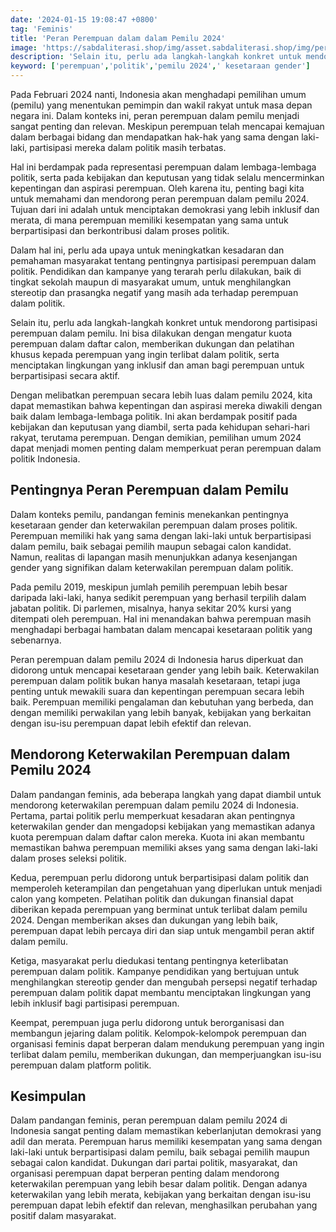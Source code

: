 ```yaml
---
date: '2024-01-15 19:08:47 +0800'
tag: 'Feminis'
title: 'Peran Perempuan dalam dalam Pemilu 2024'
image: 'https://sabdaliterasi.shop/img/asset.sabdaliterasi.shop/img/peran-perempuan-dalam-dalam-pemilu-2024.jpeg'
description: 'Selain itu, perlu ada langkah-langkah konkret untuk mendorong partisipasi perempuan dalam pemilu. Ini bisa dilakukan dengan mengatur kuota perempuan.'
keyword: ['perempuan','politik','pemilu 2024',' kesetaraan gender']
---
```

<p>Pada Februari 2024 nanti, Indonesia akan menghadapi pemilihan umum (pemilu) yang menentukan pemimpin dan wakil rakyat untuk masa depan negara ini. Dalam konteks ini, peran perempuan dalam pemilu menjadi sangat penting dan relevan. Meskipun perempuan telah mencapai kemajuan dalam berbagai bidang dan mendapatkan hak-hak yang sama dengan laki-laki, partisipasi mereka dalam politik masih terbatas. </p><p>Hal ini berdampak pada representasi perempuan dalam lembaga-lembaga politik, serta pada kebijakan dan keputusan yang tidak selalu mencerminkan kepentingan dan aspirasi perempuan. Oleh karena itu, penting bagi kita untuk memahami dan mendorong peran perempuan dalam pemilu 2024. Tujuan dari ini adalah untuk menciptakan demokrasi yang lebih inklusif dan merata, di mana perempuan memiliki kesempatan yang sama untuk berpartisipasi dan berkontribusi dalam proses politik.</p><p>Dalam hal ini, perlu ada upaya untuk meningkatkan kesadaran dan pemahaman masyarakat tentang pentingnya partisipasi perempuan dalam politik. Pendidikan dan kampanye yang terarah perlu dilakukan, baik di tingkat sekolah maupun di masyarakat umum, untuk menghilangkan stereotip dan prasangka negatif yang masih ada terhadap perempuan dalam politik.</p><p>Selain itu, perlu ada langkah-langkah konkret untuk mendorong partisipasi perempuan dalam pemilu. Ini bisa dilakukan dengan mengatur kuota perempuan dalam daftar calon, memberikan dukungan dan pelatihan khusus kepada perempuan yang ingin terlibat dalam politik, serta menciptakan lingkungan yang inklusif dan aman bagi perempuan untuk berpartisipasi secara aktif.</p><p>Dengan melibatkan perempuan secara lebih luas dalam pemilu 2024, kita dapat memastikan bahwa kepentingan dan aspirasi mereka diwakili dengan baik dalam lembaga-lembaga politik. Ini akan berdampak positif pada kebijakan dan keputusan yang diambil, serta pada kehidupan sehari-hari rakyat, terutama perempuan. Dengan demikian, pemilihan umum 2024 dapat menjadi momen penting dalam memperkuat peran perempuan dalam politik Indonesia.</p><p></p><h2>Pentingnya Peran Perempuan dalam Pemilu</h2><p>Dalam konteks pemilu, pandangan feminis menekankan pentingnya kesetaraan gender dan keterwakilan perempuan dalam proses politik. Perempuan memiliki hak yang sama dengan laki-laki untuk berpartisipasi dalam pemilu, baik sebagai pemilih maupun sebagai calon kandidat. Namun, realitas di lapangan masih menunjukkan adanya kesenjangan gender yang signifikan dalam keterwakilan perempuan dalam politik.</p><p>Pada pemilu 2019, meskipun jumlah pemilih perempuan lebih besar daripada laki-laki, hanya sedikit perempuan yang berhasil terpilih dalam jabatan politik. Di parlemen, misalnya, hanya sekitar 20% kursi yang ditempati oleh perempuan. Hal ini menandakan bahwa perempuan masih menghadapi berbagai hambatan dalam mencapai kesetaraan politik yang sebenarnya.</p><p>Peran perempuan dalam pemilu 2024 di Indonesia harus diperkuat dan didorong untuk mencapai kesetaraan gender yang lebih baik. Keterwakilan perempuan dalam politik bukan hanya masalah kesetaraan, tetapi juga penting untuk mewakili suara dan kepentingan perempuan secara lebih baik. Perempuan memiliki pengalaman dan kebutuhan yang berbeda, dan dengan memiliki perwakilan yang lebih banyak, kebijakan yang berkaitan dengan isu-isu perempuan dapat lebih efektif dan relevan.</p><p></p><h2>Mendorong Keterwakilan Perempuan dalam Pemilu 2024</h2><p>Dalam pandangan feminis, ada beberapa langkah yang dapat diambil untuk mendorong keterwakilan perempuan dalam pemilu 2024 di Indonesia. Pertama, partai politik perlu memperkuat kesadaran akan pentingnya keterwakilan gender dan mengadopsi kebijakan yang memastikan adanya kuota perempuan dalam daftar calon mereka. Kuota ini akan membantu memastikan bahwa perempuan memiliki akses yang sama dengan laki-laki dalam proses seleksi politik.</p><p>Kedua, perempuan perlu didorong untuk berpartisipasi dalam politik dan memperoleh keterampilan dan pengetahuan yang diperlukan untuk menjadi calon yang kompeten. Pelatihan politik dan dukungan finansial dapat diberikan kepada perempuan yang berminat untuk terlibat dalam pemilu 2024. Dengan memberikan akses dan dukungan yang lebih baik, perempuan dapat lebih percaya diri dan siap untuk mengambil peran aktif dalam pemilu.</p><p>Ketiga, masyarakat perlu diedukasi tentang pentingnya keterlibatan perempuan dalam politik. Kampanye pendidikan yang bertujuan untuk menghilangkan stereotip gender dan mengubah persepsi negatif terhadap perempuan dalam politik dapat membantu menciptakan lingkungan yang lebih inklusif bagi partisipasi perempuan.</p><p>Keempat, perempuan juga perlu didorong untuk berorganisasi dan membangun jejaring dalam politik. Kelompok-kelompok perempuan dan organisasi feminis dapat berperan dalam mendukung perempuan yang ingin terlibat dalam pemilu, memberikan dukungan, dan memperjuangkan isu-isu perempuan dalam platform politik.</p><p></p><h2>Kesimpulan</h2><p>Dalam pandangan feminis, peran perempuan dalam pemilu 2024 di Indonesia sangat penting dalam memastikan keberlanjutan demokrasi yang adil dan merata. Perempuan harus memiliki kesempatan yang sama dengan laki-laki untuk berpartisipasi dalam pemilu, baik sebagai pemilih maupun sebagai calon kandidat. Dukungan dari partai politik, masyarakat, dan organisasi perempuan dapat berperan penting dalam mendorong keterwakilan perempuan yang lebih besar dalam politik. Dengan adanya keterwakilan yang lebih merata, kebijakan yang berkaitan dengan isu-isu perempuan dapat lebih efektif dan relevan, menghasilkan perubahan yang positif dalam masyarakat.</p>